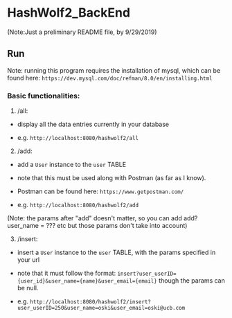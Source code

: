 # HashWolf2_BackEnd
(Note:Just a preliminary README file, by 9/29/2019)

## Run 
Note: running this program requires the installation of mysql,
which can be found here: `https://dev.mysql.com/doc/refman/8.0/en/installing.html`

### Basic functionalities:
1. /all:

  - display all the data entries currently in your database
  
  - e.g. `http://localhost:8080/hashwolf2/all`
  
  
2. /add:

  - add a `User` instance to the `user` TABLE
  
  - note that this must be used along with Postman (as far as I know).
  
  - Postman can be found here: `https://www.getpostman.com/`
  
  - e.g. `http://localhost:8080/hashwolf2/add` 
  
  (Note: the params after "add" doesn't matter, so you can add add?user_name = ??? etc but those params don't take into account)


3. /insert:

  - insert a  `User` instance to the `user` TABLE, with the params specified in your url
  
  - note that it must follow the format: `insert?user_userID={user_id}&user_name={name}&user_email={email}` though the params can be null.
  
  - e.g. `http://localhost:8080/hashwolf2/insert?user_userID=250&user_name=oski&user_email=oski@ucb.com`
  
